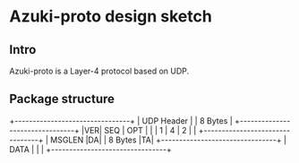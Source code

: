 # Azuki-proto design sketch

## Intro
 Azuki-proto is a Layer-4 protocol based on UDP.

 ## Package structure

 +--------------------------------+
 |            UDP Header          |
 |             8 Bytes            |
 +--------------------------------+
 |VER|      SEQ      |   OPT   |  |
 | 1 |       4       |    2    |  |
 +--------------------------------+
 |           MSGLEN            |DA|
 |          8 Bytes            |TA|
 +--------------------------------+
 |             DATA               |
 |                                |
 +--------------------------------+